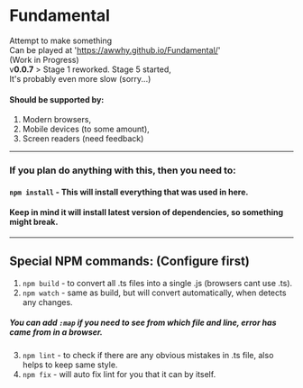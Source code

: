 # Fundamental
Attempt to make something\
Can be played at 'https://awwhy.github.io/Fundamental/' \
(Work in Progress)\
v**0.0.7** > Stage 1 reworked. Stage 5 started, \
It's probably even more slow (sorry...)

#### Should be supported by:
1. Modern browsers,
2. Mobile devices (to some amount),
3. Screen readers (need feedback)

---
### If you plan do anything with this, then you need to:
#### `npm install` - This will install everything that was used in here.
#### Keep in mind it will install latest version of dependencies, so something might break.
---

## Special NPM commands: (Configure first)
1. `npm build` - to convert all .ts files into a single .js (browsers cant use .ts).
2. `npm watch` - same as build, but will convert automatically, when detects any changes.
##### You can add `:map` if you need to see from which file and line, error has came from in a browser.
3. `npm lint` - to check if there are any obvious mistakes in .ts file, also helps to keep same style.
4. `npm fix` - will auto fix lint for you that it can by itself.
